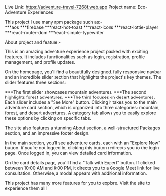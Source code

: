 Live Link: https://adventure-travel-7268f.web.app
Project name: Eco-Adventure Experiences 


This project I use many npm package such as:-  
    ***aos
    ***firebase
    ***react-hot-toast
    ***react-icons
    ***react-lottie-player
    ***react-router-dom
    ***react-simple-typewriter

About project and feature:-    

This is an amazing adventure experience project packed with exciting features. It
includes functionalities such as login, registration, profile management, and profile 
updates.

On the homepage, you'll find a beautifully designed, fully responsive navbar and an 
incredible slider section that highlights the project's key themes. The slider features 
three sections:

***The first slider showcases mountain adventures.
***The second highlights forest adventures.
***The third focuses on desert adventures.
Each slider includes a "See More" button. Clicking it takes you to the main adventure 
card section, which is organized into three categories: mountain, forest, and desert 
adventures. A category tab allows you to easily explore these options by clicking on 
specific tabs.


The site also features a stunning About section, a well-structured Packages section, and 
an impressive footer design.


In the main section, you'll see adventure cards, each with an "Explore Now" button. If 
you’re not logged in, clicking this button redirects you to the login page. Once logged 
in, you can view detailed card information.


On the card details page, you'll find a "Talk with Expert" button. If clicked between 
10:00 AM and 8:00 PM, it directs you to a Google Meet link for live consultation. 
Otherwise, a modal appears with additional information.


This project has many more features for you to explore. Visit the site to experience them 
all!